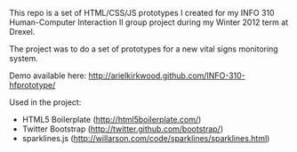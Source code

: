 This repo is a set of HTML/CSS/JS prototypes I created for my INFO 310 Human-Computer Interaction II group project during my Winter 2012 term at Drexel.

The project was to do a set of prototypes for a new vital signs monitoring system.

Demo available here: http://arielkirkwood.github.com/INFO-310-hfprototype/

Used in the project:

* HTML5 Boilerplate (http://html5boilerplate.com/)
* Twitter Bootstrap (http://twitter.github.com/bootstrap/)
* sparklines.js (http://willarson.com/code/sparklines/sparklines.html)
